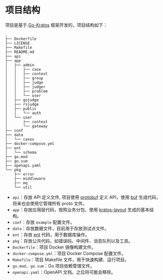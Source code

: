 # 项目结构

项目是基于 [Go-Kratos](https://go-kratos.dev/) 框架开发的，项目结构如下：

```plaintext
.
├── Dockerfile
├── LICENSE
├── Makefile
├── README.md
├── api
├── app
│   ├── admin
│   │   ├── case
│   │   ├── contest
│   │   ├── group
│   │   ├── judge
│   │   ├── judger
│   │   ├── problem
│   │   └── user
│   ├── gojudge
│   ├── rsjudge
│   ├── public
│   │   └── auth
│   └── user
│       ├── contest
│       └── gateway
├── conf
├── data
│   └── cases
├── docker-compose.yml
├── ent
│   └── schema
├── go.mod
├── go.sum
├── openapi.yaml
└── pkg
    ├── error
    ├── middleware
    ├── mq
    └── util
```

- `api`：存放 API 定义文件, 项目使用 [protobuf](https://developers.google.com/protocol-buffers) 定义 API，使用 [buf](https://buf.build/) 生成代码，将来也会使用它管理所有 proto 文件。
- `app`：存放应用层代码，按照业务分包，使用 [kratos-layout](https://github.com/go-kratos/kratos-layout) 生成的基本结构。
- `conf`：存放 `example` 配置文件。
- `data`：存放数据文件，目前用于存放测试点文件。
- `ent`：存放 [ent](https://entgo.io/) 代码，用于数据库操作。
- `pkg`：存放公共代码，如错误码、中间件、消息队列以及工具。
- `Dockerfile`：项目 Docker 镜像构建文件。
- `docker-compose.yml`：项目 Docker Compose 配置文件。
- `Makefile`：项目 Makefile 文件，用于快速构建、运行项目。
- `go.mod`、`go.sum`：Go 项目依赖管理文件。
- `openapi.yaml`：OpenAPI 文档，之后将可能会移除。
